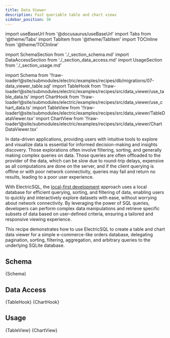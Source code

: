 ```yaml
---
title: Data Viewer
description: Fast queriable table and chart views
sidebar_position: 30
---
```


import useBaseUrl from '@docusaurus/useBaseUrl'
import Tabs from '@theme/Tabs'
import TabItem from '@theme/TabItem'
import TOCInline from '@theme/TOCInline'

import SchemaSection from './_section_schema.md'
import DataAccessSection from './_section_data_access.md'
import UsageSection from './_section_usage.md'

import Schema from '!!raw-loader!@site/submodules/electric/examples/recipes/db/migrations/07-data_viewer_table.sql'
import TableHook from '!!raw-loader!@site/submodules/electric/examples/recipes/src/data_viewer/use_table_data.ts'
import ChartHook from '!!raw-loader!@site/submodules/electric/examples/recipes/src/data_viewer/use_chart_data.ts'
import TableView from '!!raw-loader!@site/submodules/electric/examples/recipes/src/data_viewer/TableDataViewer.tsx'
import ChartView from '!!raw-loader!@site/submodules/electric/examples/recipes/src/data_viewer/ChartDataViewer.tsx'

In data-driven applications, providing users with intuitive tools to explore and visualize data is essential for informed decision-making and insights discovery. Those explorations often involve filtering, sorting, and generally making complex queries on data. Those queries are often offloaded to the provider of the data, which can be slow due to round-trip delays, expensive as all computations are done on the server, and if the client querying is offline or with poor network connectivity, queries may fail and return no results, leading to a poor user experience.

With ElectricSQL, the [local-first development](../intro/local-first) approach uses a local database for efficient querying, sorting, and filtering of data, enabling users to quickly and interactively explore datasets with ease, without worrying about network connectivity. By leveraging the power of SQL queries, developers can perform complex data manipulations and retrieve specific subsets of data based on user-defined criteria, ensuring a tailored and responsive viewing experience.

This recipe demonstrates how to use ElectricSQL to create a table and chart data viewer for a simple e-commerce-like orders database, delegating pagination, sorting, filtering, aggregation, and arbitrary queries to the underlying SQLite database.

<TOCInline toc={toc} />

## Schema
<SchemaSection />

<CodeBlock language="sql">
  {Schema}
</CodeBlock>

## Data Access
<DataAccessSection />

<Tabs groupId="data-access" queryString>
  <TabItem value="use-table-data" label="useTableData">
    <CodeBlock language="ts">
      {TableHook}
    </CodeBlock>
  </TabItem>
  <TabItem value="use-chart-data" label="useChartData">
    <CodeBlock language="ts">
      {ChartHook}
    </CodeBlock>
  </TabItem>
</Tabs>


## Usage
<UsageSection />

<Tabs groupId="view-component" queryString>
  <TabItem value="table-data-view" label="Table Data Viewer">
    <CodeBlock language="tsx">
      {TableView}
    </CodeBlock>
  </TabItem>
  <TabItem value="chart-data-view" label="Chart Data Viewer">
    <CodeBlock language="tsx">
      {ChartView}
    </CodeBlock>
  </TabItem>
</Tabs>




